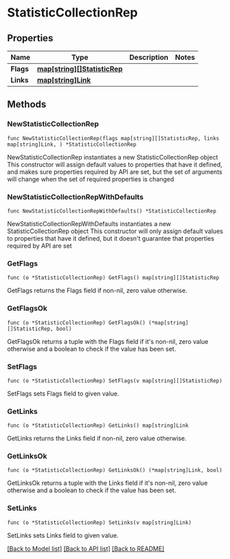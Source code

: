 # StatisticCollectionRep

## Properties

Name | Type | Description | Notes
------------ | ------------- | ------------- | -------------
**Flags** | [**map[string][]StatisticRep**](array.md) |  | 
**Links** | [**map[string]Link**](Link.md) |  | 

## Methods

### NewStatisticCollectionRep

`func NewStatisticCollectionRep(flags map[string][]StatisticRep, links map[string]Link, ) *StatisticCollectionRep`

NewStatisticCollectionRep instantiates a new StatisticCollectionRep object
This constructor will assign default values to properties that have it defined,
and makes sure properties required by API are set, but the set of arguments
will change when the set of required properties is changed

### NewStatisticCollectionRepWithDefaults

`func NewStatisticCollectionRepWithDefaults() *StatisticCollectionRep`

NewStatisticCollectionRepWithDefaults instantiates a new StatisticCollectionRep object
This constructor will only assign default values to properties that have it defined,
but it doesn't guarantee that properties required by API are set

### GetFlags

`func (o *StatisticCollectionRep) GetFlags() map[string][]StatisticRep`

GetFlags returns the Flags field if non-nil, zero value otherwise.

### GetFlagsOk

`func (o *StatisticCollectionRep) GetFlagsOk() (*map[string][]StatisticRep, bool)`

GetFlagsOk returns a tuple with the Flags field if it's non-nil, zero value otherwise
and a boolean to check if the value has been set.

### SetFlags

`func (o *StatisticCollectionRep) SetFlags(v map[string][]StatisticRep)`

SetFlags sets Flags field to given value.


### GetLinks

`func (o *StatisticCollectionRep) GetLinks() map[string]Link`

GetLinks returns the Links field if non-nil, zero value otherwise.

### GetLinksOk

`func (o *StatisticCollectionRep) GetLinksOk() (*map[string]Link, bool)`

GetLinksOk returns a tuple with the Links field if it's non-nil, zero value otherwise
and a boolean to check if the value has been set.

### SetLinks

`func (o *StatisticCollectionRep) SetLinks(v map[string]Link)`

SetLinks sets Links field to given value.



[[Back to Model list]](../README.md#documentation-for-models) [[Back to API list]](../README.md#documentation-for-api-endpoints) [[Back to README]](../README.md)


